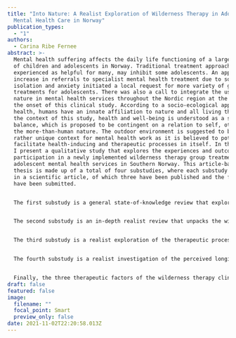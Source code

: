 ```yaml
---
title: "Into Nature: A Realist Exploration of Wilderness Therapy in Adolescent
  Mental Health Care in Norway"
publication_types:
  - "1"
authors:
  - Carina Ribe Fernee
abstract: >-
  Mental health suffering affects the daily life functioning of a large number
  of children and adolescents in Norway. Traditional treatment approaches, while
  experienced as helpful for many, may inhibit some adolescents. An apparent
  increase in referrals to specialist mental health treatment due to social
  isolation and anxiety initiated a local request for more variety of group
  treatments for adolescents. There was also a call to integrate the use of
  nature in mental health services throughout the Nordic region at the time of
  the onset of this clinical study. According to a socio-ecological approach to
  health, humans have an innate affiliation to nature and all living things. In
  the context of this study, health and well-being is understood as a state of
  balance, which is proposed to be contingent on a relation to self, others, and
  the more-than-human nature. The outdoor environment is suggested to be a
  rather unique context for mental health work as it is believed to potentially
  facilitate health-inducing and therapeutic processes in itself. In this thesis
  I present a qualitative study that explores the experiences and outcomes of
  participation in a newly implemented wilderness therapy group treatment in the
  adolescent mental health services in Southern Norway. This article-based
  thesis is made up of a total of four substudies, where each substudy resulted
  in a scientific article, of which three have been published and the fourth
  have been submitted. 


  The first substudy is a general state-of-knowledge review that explores the diverse field of wilderness therapy practice and research internationally. Wilderness therapy is suggested to be an age-appropriate and engaging group treatment for adolescents that might also appeal to individuals who have not found conventional treatment approaches to be helpful. Considering the rich tradition of outdoor life in Scandinavia, it may also be a culturally appropriate treatment option for health care services in this particular region. Potential challenges identified in the literature were considered in terms of their relevance for a Scandinavian context. This first paper is published in Scandinavian Psychologist.


  The second substudy is an in-depth realist review that unpacks the wilderness therapy treatment process, previously referred to as a black box in the literature. The synthesis of primary qualitative studies amounted to a number of explanatory configurations that described the influential contextual factors and therapeutic mechanisms in relation to reported outcomes found across the included studies. A theoretical framework was applied, tested, and furthermore extended into a proposed Wilderness Therapy Clinical Model, which was made up of three main therapeutic factors: the wilderness, the physical self, and the psychosocial self. This second paper is published in Qualitative Health Research.


  The third substudy is a realist exploration of the therapeutic process in the newly implemented wilderness therapy program, called Friluftsterapi, which translates as ‘therapy in the open air’. Through fieldwork and individual interviews that included two clinical groups, we inquired into the influential contextual factors and therapeutic opportunities–or mechanisms–that appeared to arise throughout the intervention. Nature-related mechanisms included a catalyst effect from venturing outdoors; transitions from chaos to calm in nature; along with a notion of disconnect to reconnect occurring on various levels. There were also therapeutic processes that seemed to emerge in the interplay of body and mind-or bodymind-referring to the single integrated unit, and emotional emancipation appeared to follow physical feats. The participants reported experiencing a synergy arising in the heterogeneous groups, although the dynamics of vulnerability and support were intricate. Finally, friluftsterapi was generally perceived to be an intriguing treatment, which made sense and had positive connotations to it, referred to as therapy the natural way. Limiting and enabling circumstances were explored, and underlying conditions of friluftsterapi were suggested to be its voluntary, resource-focused, and multidimensional basis. This third paper is published in Qualitative Health Research.


  The fourth substudy is a realist investigation of the perceived longitudinal outcomes from participation in the friluftsterapi program, explored through follow-up individual interviews that were conducted approximately a year after the treatment ended. A number of the participants reported having managed to transfer and also adapt strategies that they acquired in friluftsterapi, into their daily life environments. Whilst many were still struggling in various ways, the participants overall reported feeling less constrained by symptoms. This again seemed to enable a number of the adolescents to be more independent, return to school, and increase levels of activity and socialization. More fundamental processes appeared to include bodymind insights, self-acceptance, and (re)establishing agency, which were suggested to be conditioned by an underlying (re)connection with self. The fourth article is submitted to Journal of Adventure Education and Outdoor Learning. In the synthesis of the findings, friluftsterapi is proposed to have the potential to facilitate what seems to be a stratified, synergetic (re)connection with self, others, and nature. This multi-leveled connection is furthermore suggested to support participants to sustain or regain a sense of balance in terms of their health, well-being, and daily life functioning. Furthermore, an ontology of connectedness is introduced, which is supported by an optic of interconnectedness and an integrative self-understanding. 


  Finally, the three therapeutic factors of the wilderness therapy clinical model are revisited in the overall discussion. First, wilderness–or nature–may be our equilibrator. Second, in relation to the physical self, the embodied nature of our being and becoming is addressed. Third, arriving at the psychosocial self, our relational contingency is considered. Limitations include the influence of the researcher and the potential fallibility and incompleteness of the hypotheses and theories put forth. The study was limited to include two clinical groups from one Norwegian wilderness therapy program. Findings are likely to be highly context-dependent and not necessarily transferable beyond the included sample. Implications include the proposal of theoretical conceptualization based on empirical explorations into wilderness therapy the friluftsliv way, while utilizing the adolescent perspective as the vantage point. The present study took place in an early stage of a clinical research project and the tentative propositions and findings should be subjected to further empirical testing and refinement. Friluftsterapi is not suggested to be a panacea and will hardly be the treatment of choice for every adolescent (or therapist for that matter); however it appears to offer a holistic ecobiopsychosocial approach to mental health treatment. Considering the complex needs of the present iGeneration it might be a timely, age-appropriate, and intriguing treatment option as it appears to facilitate a connectedness unplugged with self, others, and the ‘wild’ as adolescent mental health care ventures into nature.
draft: false
featured: false
image:
  filename: ""
  focal_point: Smart
  preview_only: false
date: 2021-11-02T22:20:58.013Z
---
```

